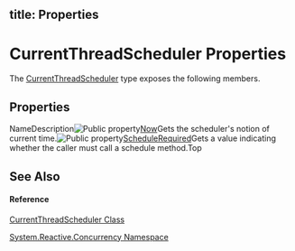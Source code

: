 title: Properties
---
# CurrentThreadScheduler Properties

The [CurrentThreadScheduler](CurrentThreadScheduler/CurrentThreadScheduler) type exposes the following members.

## Properties

NameDescription![Public property](https://reactiveui.net/assets/img/Hh211972.pubproperty(en-us,VS.103).gif "Public property")[Now](Now/CurrentThreadScheduler.Now)Gets the scheduler's notion of current time.![Public property](https://reactiveui.net/assets/img/Hh211972.pubproperty(en-us,VS.103).gif "Public property")[ScheduleRequired](ScheduleRequired/CurrentThreadScheduler.ScheduleRequired)Gets a value indicating whether the caller must call a schedule method.Top

## See Also

#### Reference

[CurrentThreadScheduler Class](CurrentThreadScheduler/CurrentThreadScheduler)

[System.Reactive.Concurrency Namespace](System.Reactive.Concurrency/System.Reactive.Concurrency)
